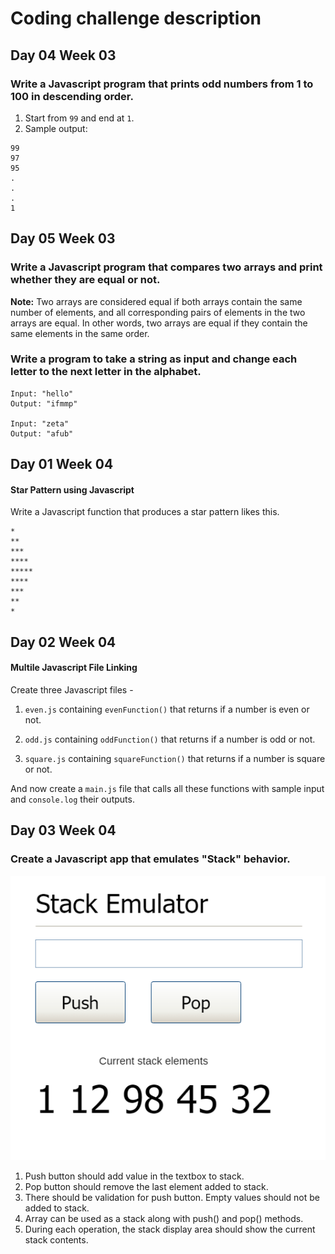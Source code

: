 # Coding challenge description

## Day 04 Week 03
### Write a Javascript program that prints odd numbers from 1 to 100 in descending order.


1. Start from `99` and end at `1`.
2. Sample output:
```
99
97
95
.
.
.
1
```
## Day 05 Week 03

### Write a Javascript program that compares two arrays and print whether they are equal or not.

**Note:** Two arrays are considered equal if both arrays contain the same number of elements, and all corresponding pairs of elements in the two arrays are equal. In other words, two arrays are equal if they contain the same elements in the same order. 


### Write a program to take a string as input and change each letter to the next letter in the alphabet.


```
Input: "hello"
Output: "ifmmp"

Input: "zeta"
Output: "afub"
```
## Day 01 Week 04

#### Star Pattern using Javascript

Write a Javascript function that produces a star pattern likes this.

```
*
**
***
****
*****
****
***
**
*
```

## Day 02 Week 04

#### Multile Javascript File Linking


Create three Javascript files - 

1. `even.js` containing `evenFunction()` that returns if a number is even or not.

2. `odd.js` containing `oddFunction()` that returns if a number is odd or not.

3. `square.js` containing `squareFunction()` that returns if a number is square or not.

And now create a `main.js` file that calls all these functions with sample input and `console.log` their outputs.

## Day 03 Week 04
### Create a Javascript app that emulates "Stack" behavior.
![stack](images/stack.png)
1. Push button should add value in the textbox to stack.
2. Pop button should remove the last element added to stack.
3. There should be validation for push button. Empty values should not be added to stack.
4. Array can be used as a stack along with push() and pop() methods.
5. During each operation, the stack display area should show the current stack contents.
